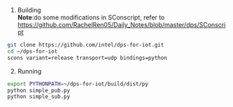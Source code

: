 1. Building </br>
**Note**:do some modifications in SConscript, refer to https://github.com/RachelRen05/Daily_Notes/blob/master/dps/SConscript
```bash
git clone https://github.com/intel/dps-for-iot.git
cd ~/dps-for-iot
scons variant=release transport=udp bindings=python
```

2. Running
```bash
export PYTHONPATH=~/dps-for-iot/build/dist/py
python simple_pub.py
python simple_sub.py
```
